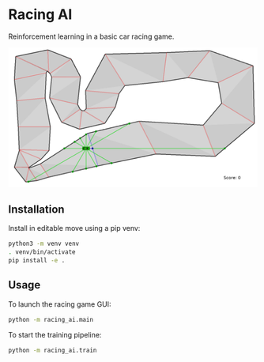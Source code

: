# Racing AI

Reinforcement learning in a basic car racing game.

![Example](images/example.png)

## Installation

Install in editable move using a pip venv:

```sh
python3 -m venv venv
. venv/bin/activate
pip install -e .
```

## Usage

To launch the racing game GUI:

```sh
python -m racing_ai.main
```

To start the training pipeline:

```sh
python -m racing_ai.train
```
